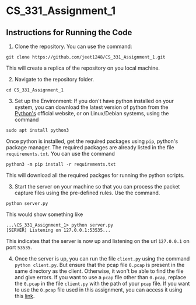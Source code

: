 # CS_331_Assignment_1

## Instructions for Running the Code
1. Clone the repository. You can use the command:
```console
git clone https://github.com/jeet1248/CS_331_Assignment_1.git
```
This will create a replica of the repository on you local machine.

2. Navigate to the repository folder.
```console
cd CS_331_Assignment_1
```

3. Set up the Environment:
If you don't have python installed on your system, you can download the latest version of python from the [Python's](https://www.python.org) official website, or on Linux/Debian systems, using the command
```console
sudo apt install python3
```

Once python is installed, get the required packages using `pip`, python's package manager. The required packages are already listed in the file `requirements.txt`. You can use the command
```console
python3 -m pip install -r requirements.txt
```
This will download all the required packges for running the python scripts.

3. Start the server on your machine so that you can process the packet capture files using the pre-defined rules. Use the command.
```console
python server.py
```
This would show something like
```console
...\CS_331_Assignment_1> python server.py
[SERVER] Listening on 127.0.0.1:53535...
```
This indicates that the server is now up and listening on the url `127.0.0.1` on port `53535`.

4. Once the server is up, you can run the file `client.py` using the command `python client.py`. But ensure that the pcap file `0.pcap` is present in the same directory as the client. Otherwise, it won't be able to find the file and give errors. 
If you want to use a `pcap` file other than `0.pcap`, replace the `0.pcap` in the file `client.py` with the path of your `pcap` file. If you want to use the `0.pcap` file used in this assignment, you can access it using this [link](https://drive.google.com/file/d/1_emB74liOV9wxidbkCy3G_rZ2xS-KGWg/view?usp=sharing).